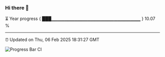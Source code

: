 ### Hi there 👋

⏳ Year progress { ███▁▁▁▁▁▁▁▁▁▁▁▁▁▁▁▁▁▁▁▁▁▁▁▁▁▁▁ } 10.07 %

---

⏰ Updated on Thu, 06 Feb 2025 18:31:27 GMT

![Progress Bar CI](https://github.com/DhruviPatel157/GitHub-Actions-Demo/workflows/Progress%20Bar%20CI/badge.svg)
